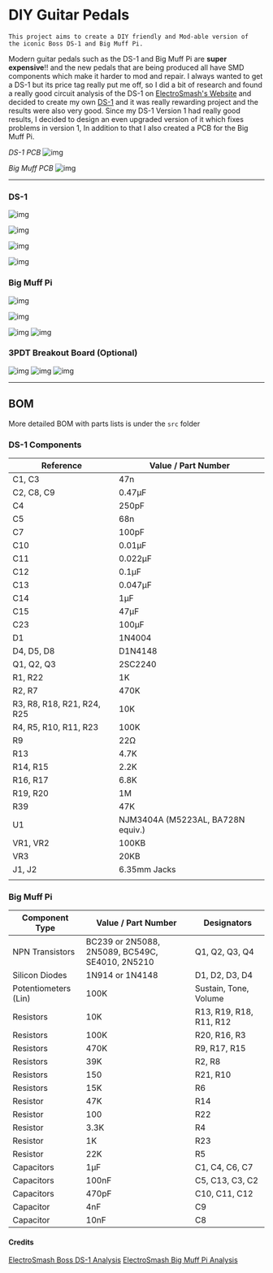 # DIY Guitar Pedals

	This project aims to create a DIY friendly and Mod-able version of  the iconic Boss DS-1 and Big Muff Pi.

Modern guitar pedals such as the DS-1 and Big Muff Pi are **super expensive**!! and the new pedals that are being produced all have SMD components which make it harder to mod and repair. I always wanted to get a DS-1 but its price tag really put me off, so I did a bit of research and found a really good circuit analysis of the DS-1 on [ElectroSmash's Website](https://www.electrosmash.com/boss-ds1-analysis) and decided to create my own [DS-1](https://github.com/Outdatedcandy92/DistortionPedal) and it was really rewarding project and the results were also very good. 
Since my DS-1 Version 1 had really good results, I decided to design an even upgraded version of it which fixes problems in version 1, In addition to that I also created a PCB for the Big Muff Pi.


*DS-1 PCB*
![img](https://hc-cdn.hel1.your-objectstorage.com/s/v3/a1b9ffed037abc444fab042f3a4400229bf7e716_20250719_181108.jpg)

*Big Muff PCB*
![img](https://hc-cdn.hel1.your-objectstorage.com/s/v3/b887e65a5c83b1924912c39876ea5a3a81818b0c_20250724_190411.jpg)





---

### DS-1

![img](https://hc-cdn.hel1.your-objectstorage.com/s/v3/07179d3eb6becedfd4422e3f37c7bbf639a91378_20250724_191526.jpg)

![img](https://hc-cdn.hel1.your-objectstorage.com/s/v3/6a99e1329f183502c543c42b5df1cb17409506b6_ds1.png)


![img](https://hc-cdn.hel1.your-objectstorage.com/s/v3/3d219760d81d5efcf9fcf327b9fafe8f66519aa1_image.png)

![img](https://hc-cdn.hel1.your-objectstorage.com/s/v3/511560b9d5453f81d7b74e594aad4638ee63918d_image.png)



### Big Muff Pi

![img](https://hc-cdn.hel1.your-objectstorage.com/s/v3/c8888a778247295a8d9f700a7b3baabe5e21d7f1_20250724_184247.jpg)

![img](https://hc-cdn.hel1.your-objectstorage.com/s/v3/0820a318a2f2bb218df37eedc8cd1c87d29187c7_biog_uff.png)

![img](https://hc-cdn.hel1.your-objectstorage.com/s/v3/05b99e2e0fc89bf58a42a6900fe9a9d7fbce08e7_image.png)
![img](https://hc-cdn.hel1.your-objectstorage.com/s/v3/bc20b4729c0d75fe8eeb1c3f438d2b05c71886d9_image.png)

### 3PDT Breakout Board (Optional)

![img](https://hc-cdn.hel1.your-objectstorage.com/s/v3/36c04b03d0087f0b28dd7b724f5a0eb13d02dab8_image.png)
![img](https://hc-cdn.hel1.your-objectstorage.com/s/v3/1a48bbef241dc3614f1828e7ed46d372c192b498_image.png)
![img](https://hc-cdn.hel1.your-objectstorage.com/s/v3/8c04008457cc388ee2a8fc55e68111c0a25c3e6b_image.png)


  ---
## BOM

More detailed BOM with parts lists is under the `src` folder 

### DS-1 Components
| **Reference**              | **Value / Part Number**           |
| -------------------------- | --------------------------------- |
| C1, C3                     | 47n                               |
| C2, C8, C9                 | 0.47µF                            |
| C4                         | 250pF                             |
| C5                         | 68n                               |
| C7                         | 100pF                             |
| C10                        | 0.01µF                            |
| C11                        | 0.022µF                           |
| C12                        | 0.1µF                             |
| C13                        | 0.047µF                           |
| C14                        | 1µF                               |
| C15                        | 47µF                              |
| C23                        | 100µF                             |
| D1                         | 1N4004                            |
| D4, D5, D8                 | D1N4148                           |
| Q1, Q2, Q3                 | 2SC2240                           |
| R1, R22                    | 1K                                |
| R2, R7                     | 470K                              |
| R3, R8, R18, R21, R24, R25 | 10K                               |
| R4, R5, R10, R11, R23      | 100K                              |
| R9                         | 22Ω                               |
| R13                        | 4.7K                              |
| R14, R15                   | 2.2K                              |
| R16, R17                   | 6.8K                              |
| R19, R20                   | 1M                                |
| R39                        | 47K                               |
| U1                         | NJM3404A (M5223AL, BA728N equiv.) |
| VR1, VR2                   | 100KB                             |
| VR3                        | 20KB                              |
| J1, J2                     | 6.35mm Jacks                      |
|                            |                                   |


### Big Muff Pi

| **Component Type**       | **Value / Part Number**                           | **Designators**                     |
|--------------------------|---------------------------------------------------|-------------------------------------|
| NPN Transistors          | BC239 or 2N5088, 2N5089, BC549C, SE4010, 2N5210   | Q1, Q2, Q3, Q4                      |
| Silicon Diodes           | 1N914 or 1N4148                                   | D1, D2, D3, D4                      |
| Potentiometers (Lin)     | 100K                                              | Sustain, Tone, Volume              |
| Resistors                | 10K                                               | R13, R19, R18, R11, R12            |
| Resistors                | 100K                                              | R20, R16, R3                       |
| Resistors                | 470K                                              | R9, R17, R15                       |
| Resistors                | 39K                                               | R2, R8                             |
| Resistors                | 150                                               | R21, R10                           |
| Resistors                | 15K                                               | R6                                 |
| Resistor                 | 47K                                               | R14                                |
| Resistor                 | 100                                               | R22                                |
| Resistor                 | 3.3K                                              | R4                                 |
| Resistor                 | 1K                                                | R23                                |
| Resistor                 | 22K                                               | R5                                 |
| Capacitors               | 1µF                                               | C1, C4, C6, C7                     |
| Capacitors               | 100nF                                             | C5, C13, C3, C2                    |
| Capacitors               | 470pF                                             | C10, C11, C12                      |
| Capacitor                | 4nF                                               | C9                                 |
| Capacitor                | 10nF                                              | C8                                 |









#### Credits

[ElectroSmash Boss DS-1 Analysis](https://www.electrosmash.com/boss-ds1-analysis)
[ElectroSmash Big Muff Pi Analysis](https://www.electrosmash.com/big-muff-pi-analysis)



  

